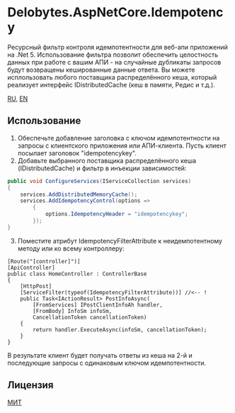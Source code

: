 ﻿# Delobytes.AspNetCore.Idempotency
Ресурсный фильтр контроля идемпотентности для веб-апи приложений на .Net 5. Использование фильтра позволит обеспечить целостность данных при работе с вашим АПИ - на случайные дубликаты запросов будут возвращены кешированные данные ответа. Вы можете исплользовать любого поставщика распределённого кеша, который реализует интерфейс IDistributedCache (кеш в памяти, Редис и т.д.).

[RU](README.md), [EN](README.en.md)

## Использование
1. Обеспечьте добавление заголовка с ключом идемпотентности на запросы с клиентского приложения или АПИ-клиента. Пусть клиент посылает заголовок "idempotencykey".
2. Добавьте выбранного поставщика распределённого кеша (IDistributedCache) и фильтр в инъекции зависимостей:  

```csharp
public void ConfigureServices(IServiceCollection services)
{
    services.AddDistributedMemoryCache();
    services.AddIdempotencyControl(options =>
        {
            options.IdempotencyHeader = "idempotencykey";
        });
}
```

3. Поместите атрибут IdempotencyFilterAttribute к неидемпотентному методу или ко всему контроллеру:

```
[Route("[controller]")]
[ApiController]
public class HomeController : ControllerBase
{
    [HttpPost]
    [ServiceFilter(typeof(IdempotencyFilterAttribute))] //<-- !
    public Task<IActionResult> PostInfoAsync(
        [FromServices] IPostClientInfoAh handler,
        [FromBody] InfoSm infoSm,
        CancellationToken cancellationToken)
    {
        return handler.ExecuteAsync(infoSm, cancellationToken);
    }
}
```

В результате клиент будет получать ответы из кеша на 2-й и последующие запросы с одинаковым ключом идемпотентности.

## Лицензия
[МИТ](https://github.com/a-postx/Delobytes.AspNetCore.Idempotency/blob/master/LICENSE)